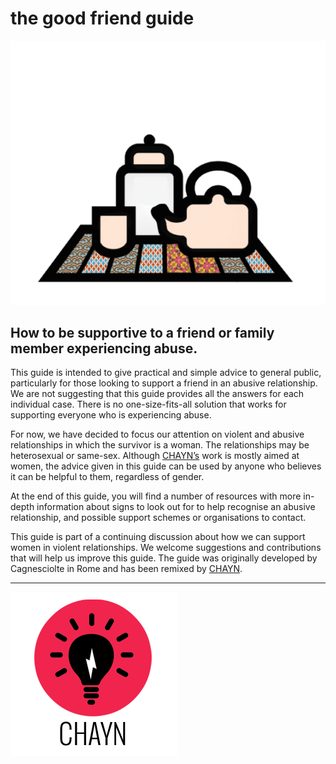 # the good friend guide

![](assets/The_good_friend_guide.gif)

## How to be supportive to a friend or family member experiencing abuse.

This guide is intended to give practical and simple advice to general public, particularly for those looking to support a friend in an abusive relationship. We are not suggesting that this guide provides all the answers for each individual case. There is no one-size-fits-all solution that works for supporting everyone who is experiencing abuse.

For now, we have decided to focus our attention on violent and abusive relationships in which the survivor is a woman. The relationships may be heterosexual or same-sex. Although [CHAYN’s](http://chayn.co) work is mostly aimed at women, the advice given in this guide can be used by anyone who believes it can be helpful to them, regardless of gender.

At the end of this guide, you will find a number of resources with more in-depth information about signs to look out for to help recognise an abusive relationship, and possible support schemes or organisations to contact.
 
This guide is part of a continuing discussion about how we can support women in violent relationships. We welcome suggestions and contributions that will help us improve this guide. The guide was originally developed by Cagnesciolte in Rome and has been remixed by [CHAYN](http://chayn.co).


---
![](assets/chayn_logo_small.png)
